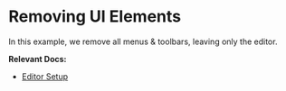 # Removing UI Elements

In this example, we remove all menus & toolbars, leaving only the editor.

**Relevant Docs:**

- [Editor Setup](/docs/editor-basics/setup)
